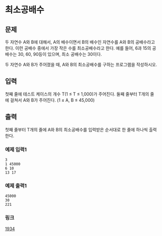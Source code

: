 # 최소공배수

## 문제

두 자연수 A와 B에 대해서, A의 배수이면서 B의 배수인 자연수를 A와 B의 공배수라고 한다. 이런 공배수 중에서 가장 작은 수를 최소공배수라고 한다. 예를 들어, 6과 15의 공배수는 30, 60, 90등이 있으며, 최소 공배수는 30이다.


두 자연수 A와 B가 주어졌을 때, A와 B의 최소공배수를 구하는 프로그램을 작성하시오.

## 입력

첫째 줄에 테스트 케이스의 개수 T(1 ≤ T ≤ 1,000)가 주어진다. 둘째 줄부터 T개의 줄에 걸쳐서 A와 B가 주어진다. (1 ≤ A, B ≤ 45,000)

## 출력

첫째 줄부터 T개의 줄에 A와 B의 최소공배수를 입력받은 순서대로 한 줄에 하나씩 출력한다.

### 예제 입력1

```
3
1 45000
6 10
13 17
```

### 예제 출력1

```
45000
30
221
```

### 링크

<a href="https://www.acmicpc.net/problem/1934" target="_blank">1934</a>